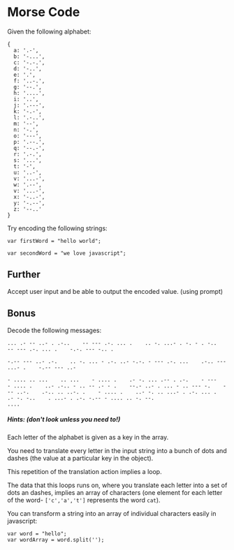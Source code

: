 # Morse Code

Given the following alphabet:

```
{
  a: '.-',
  b: '-...',
  c: '-.-.',
  d: '-..',
  e: '.',
  f: '..-.',
  g: '--.',
  h: '....',
  i: '..',
  j: '.---',
  k: '-.-',
  l: '.-..',
  m: '--',
  n: '-.',
  o: '---',
  p: '.--.',
  q: '--.-',
  r: '.-.',
  s: '...',
  t: '-',
  u: '..-',
  v: '...-',
  w: '.--',
  v: '...-',
  x: '-..-',
  y: '-.--',
  z: '--..'
}
```

Try encoding the following strings:

```var firstWord = "hello world";```

```var secondWord = "we love javascript";```

## Further
Accept user input and be able to output the encoded value. (using prompt)

## Bonus
Decode the following messages:
```
... .- -- ..- . .-..    -- --- .-. ... .    .. -. ...- . -. - . -..    -- --- .-. ... .    -.-. --- -.. .
```
```
-.-- --- ..- .-.    .. -. ... - .-. ..- -.-. - --- .-. ...    .-.. --- ...- .    -.-- --- ..-
```
```
- .... .. ...    .. ...    - .... .    .- -. ... .-- . .-.    - ---    - .... .    ..- .-.. - .. -- .- - .    --.- ..- . ... - .. --- -.    --- ..-.    .-.. .. ..-. .    - .... .    ..- -. .. ...- . .-. ... .    .- -. -..    . ...- . .-. -.-- - .... .. -. --.
....
```

##### Hints: (don't look unless you need to!)
Each letter of the alphabet is given as a key in the array.

You need to translate every letter in the input string into a bunch of dots and dashes (the value at a particular key in the object).

This repetition of the translation action implies a loop.

The data that this loops runs on, where you translate each letter into a set of dots an dashes, implies an array of characters (one element for each letter of the word- `['c','a','t']` represents the word `cat`).

You can transform a string into an array of individual characters easily in javascript:

```
var word = "hello";
var wordArray = word.split('');
```
